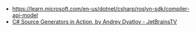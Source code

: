 - https://learn.microsoft.com/en-us/dotnet/csharp/roslyn-sdk/compiler-api-model
- [C# Source Generators in Action, by Andrey Dyatlov - JetBrainsTV](https://www.youtube.com/watch?v=052xutD86uI)
